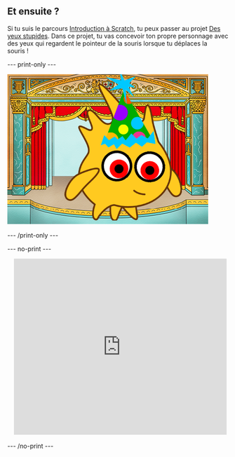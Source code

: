 ## Et ensuite ?

Si tu suis le parcours [Introduction à Scratch](https://projects.raspberrypi.org/en/pathways/scratch-intro), tu peux passer au projet [Des yeux stupides](https://projects.raspberrypi.org/en/projects/silly-eyes). Dans ce projet, tu vas concevoir ton propre personnage avec des yeux qui regardent le pointeur de la souris lorsque tu déplaces la souris !

--- print-only ---

![Le projet "Des yeux stupides".](images/googly-eye-character.png)

--- /print-only ---

--- no-print ---

<div class="scratch-preview" style="margin-left: 15px;">
  <iframe allowtransparency="true" width="485" height="402" src="https://scratch.mit.edu/projects/embed/495141114/?autostart=false" frameborder="0"></iframe>
</div>

--- /no-print ---
